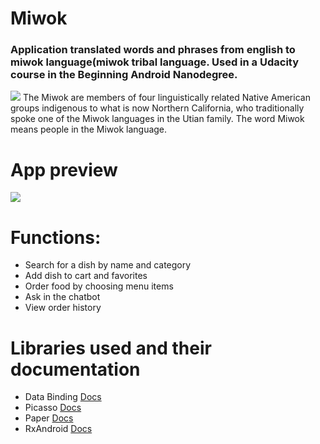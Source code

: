 # Miwok
### Application translated words and phrases from english to miwok language(miwok tribal language. Used in a Udacity course in the Beginning Android Nanodegree.
![](https://github.com/Zellka/MiwokApp/blob/master/PIC/app.png)
The Miwok are members of four linguistically related Native American groups indigenous to what is now Northern California, who traditionally spoke one of the Miwok languages in the Utian family. The word Miwok means people in the Miwok language.

# App preview
![](https://github.com/Zellka/MiwokApp/blob/master/PIC/preview.gif)

# Functions:
* Search for a dish by name and category
* Add dish to cart and favorites
* Order food by choosing menu items
* Ask in the chatbot
* View order history

# Libraries used and their documentation
* Data Binding [Docs](https://developer.android.com/topic/libraries/data-binding?hl=lv)
* Picasso [Docs](https://square.github.io/picasso/)
* Paper [Docs](https://github.com/pilgr/Paper)
* RxAndroid [Docs](https://github.com/ReactiveX/RxAndroid)
